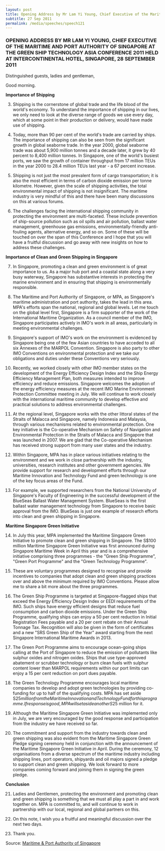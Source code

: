 ```yaml
---
layout: post
title: Opening Address by Mr Lam Yi Young, Chief Executive of the Maritime and Port Authority of Singapore at the Green Ship Technology Asia Conference 2011 held at Intercontinental Hotel, Singapore, 28 September 2011
subtitle: 27 Sep 2011
permalink: /media/speeches/speech121
---
```


### OPENING ADDRESS BY MR LAM YI YOUNG, CHIEF EXECUTIVE OF THE MARITIME AND PORT AUTHORITY OF SINGAPORE AT THE GREEN SHIP TECHNOLOGY ASIA CONFERENCE 2011 HELD AT INTERCONTINENTAL HOTEL, SINGAPORE, 28 SEPTEMBER 2011

Distinguished guests, ladies and gentleman,

Good morning.

**Importance of Shipping**

3. Shipping is the cornerstone of global trade and the life blood of the world's economy. To understand the importance of shipping in our lives, we only need to look at the diverse range of goods we use every day, which at some point in their production or delivery, would have made use of shipping.

4. Today, more than 90 per cent of the world's trade are carried by ships. The importance of shipping can also be seen from the significant growth in global seaborne trade. In the year 2000, global seaborne trade was about 5,900 million tonnes and a decade later, it grew by 40 percent to 8,400 million tonnes. In Singapore, one of the world's busiest ports, we saw the growth of container throughput from 17 million TEUs in the year 2000 to 28.4 million TEUs last year - a 67 percent increase.

5. Shipping is not just the most prevalent form of cargo transportation; it is also the most efficient in terms of carbon dioxide emission per tonne kilometre. However, given the scale of shipping activities, the total environmental impact of shipping is not insignificant. The maritime industry is very mindful of this and there have been many discussions on this at various forums.

6. The challenges facing the international shipping community in protecting the environment are multi-faceted. These include prevention of ship-source pollution such as oil spills and air pollution, ballast water management, greenhouse gas emissions, environmentally-friendly anti-fouling agents, alternative energy, and so on. Some of these will be touched on over the span of this Conference and I hope that you will have a fruitful discussion and go away with new insights on how to address these challenges.

**Importance of Clean and Green Shipping in Singapore**

7. In Singapore, promoting a clean and green environment is of great importance to us. As a major hub port and a coastal state along a very busy waterway, Singapore has substantive interests in protecting the marine environment and in ensuring that shipping is environmentally responsible.

8. The Maritime and Port Authority of Singapore, or MPA, as Singapore's maritime administration and port authority, takes the lead in this area. MPA's efforts span the national, regional and global levels. Let me touch on the global level first, Singapore is a firm supporter of the work of the International Maritime Organization. As a council member of the IMO, Singapore participates actively in IMO's work in all areas, particularly in meeting environmental challenges.

9. Singapore's support of IMO's work on the environment is evidenced by Singapore being one of the few Asian countries to have acceded to all six Annexes of the MARPOL Convention. Singapore is also party to other IMO Conventions on environmental protection and we take our obligations and duties under these Conventions very seriously.

10. Recently, we worked closely with other IMO member states on the development of the Energy Efficiency Design Index and the Ship Energy Efficiency Management Plan, both measures intended to improve efficiency and reduce emissions. Singapore welcomes the adoption of the energy efficiency measures at the recent IMO Marine Environment Protection Committee meeting in July. We will continue to work closely with the international maritime community to develop effective and practical solutions to address environmental challenges.

11. At the regional level, Singapore works with the other littoral states of the Straits of Malacca and Singapore, namely Indonesia and Malaysia, through various mechanisms related to environmental protection. One key initiative is the Co-operative Mechanism on Safety of Navigation and Environmental Protection in the Straits of Malacca and Singapore that was launched in 2007. We are glad that the Co-operative Mechanism has received strong support from many user states and the industry.

12. Within Singapore, MPA has in place various initiatives relating to the environment and we work in close partnership with the industry, universities, research institutes and other government agencies. We provide support for research and development efforts through our Maritime Innovation and Technology Fund and green technology is one of the key focus areas of the Fund.

13. For example, we supported researchers from the National University of Singapore's Faculty of Engineering in the successful development of the BlueSeas Ballast Water Management System. BlueSeas is the first ballast water management technology from Singapore to receive basic approval from the IMO. BlueSeas is just one example of research efforts into clean and green shipping in Singapore.

**Maritime Singapore Green Initiative**

14. In July this year, MPA implemented the Maritime Singapore Green Initiative to promote clean and green shipping in Singapore. The S$100 million Maritime Singapore Green Initiative was first announced during Singapore Maritime Week in April this year and is a comprehensive initiative comprising three programmes - the "Green Ship Programme", "Green Port Programme" and the "Green Technology Programme".

15. These are voluntary programmes designed to recognise and provide incentives to companies that adopt clean and green shipping practices over and above the minimum required by IMO Conventions. Please allow me to share a bit more about the three programmes.

16. The Green Ship Programme is targeted at Singapore-flagged ships that exceed the Energy Efficiency Design Index or EEDI requirements of the IMO. Such ships have energy efficient designs that reduce fuel consumption and carbon dioxide emissions. Under the Green Ship Programme, qualifying ships can enjoy a 50 per cent reduction in Initial Registration Fees payable and a 20 per cent rebate on their Annual Tonnage Tax. Recognition will also be given in the form of certificates and a new "SRS Green Ship of the Year" award starting from the next Singapore International Maritime Awards in 2013.

17. The Green Port Programme aims to encourage ocean-going ships calling at the Port of Singapore to reduce the emission of pollutants like sulphur oxides and nitrogen oxides. Ships that use type-approved abatement or scrubber technology or burn clean fuels with sulphur content lower than MARPOL requirements within our port limits can enjoy a 15 per cent reduction on port dues payable.

18. The Green Technology Programme encourages local maritime companies to develop and adopt green technologies by providing co-funding for up to half of the qualifying costs. MPA has set aside S$25 million from the Maritime Innovation and Technology Fund for this programme. If response is good, MPA will set aside another S$25 million for it.

19. Although the Maritime Singapore Green Initiative was implemented only in July, we are very encouraged by the good response and participation from the industry we have received so far.

20. The commitment and support from the industry towards clean and green shipping was also evident from the Maritime Singapore Green Pledge signing ceremony held in conjunction with the announcement of the Maritime Singapore Green Initiative in April. During the ceremony, 12 organisations from a diverse spectrum of the maritime industry including shipping lines, port operators, shipyards and oil majors signed a pledge to support clean and green shipping. We look forward to more companies coming forward and joining them in signing the green pledge.

**Conclusion**

21. Ladies and Gentlemen, protecting the environment and promoting clean and green shipping is something that we must all play a part in and work together on. MPA is committed to, and will continue to work in partnership with our local, regional and global partners on this.

22. On this note, I wish you a fruitful and meaningful discussion over the next two days. 

23. Thank you.

Source: [<a href="https://www.mpa.gov.sg/web/portal/home/media-centre/news-releases/speeches/detail/1da298ab-7e6a-439e-8d33-c19eec5aca60" target="_blank">Maritime & Port Authority of Singapore</a>](https://www.mpa.gov.sg/web/portal/home/media-centre/news-releases/speeches/detail/1da298ab-7e6a-439e-8d33-c19eec5aca60)